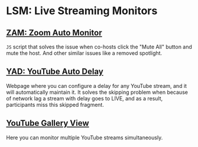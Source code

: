# LSM: Live Streaming Monitors

## [ZAM: Zoom Auto Monitor](https://alexfreik.github.io/lsm/zam/)

`JS` script that solves the issue when co-hosts
click the "Mute All" button and mute the host. And other
similar issues like a removed spotlight.

## [YAD: YouTube Auto Delay](https://alexfreik.github.io/lsm/yad/)

Webpage where you can configure a delay for any YouTube
stream, and it will automatically maintain it. It solves the
skipping problem when because of network lag a stream with delay
goes to LIVE, and as a result, participants miss this skipped fragment.

## [YouTube Gallery View](https://alexfreik.github.io/lsm/gallery/)

Here you can monitor multiple YouTube streams simultaneously.
